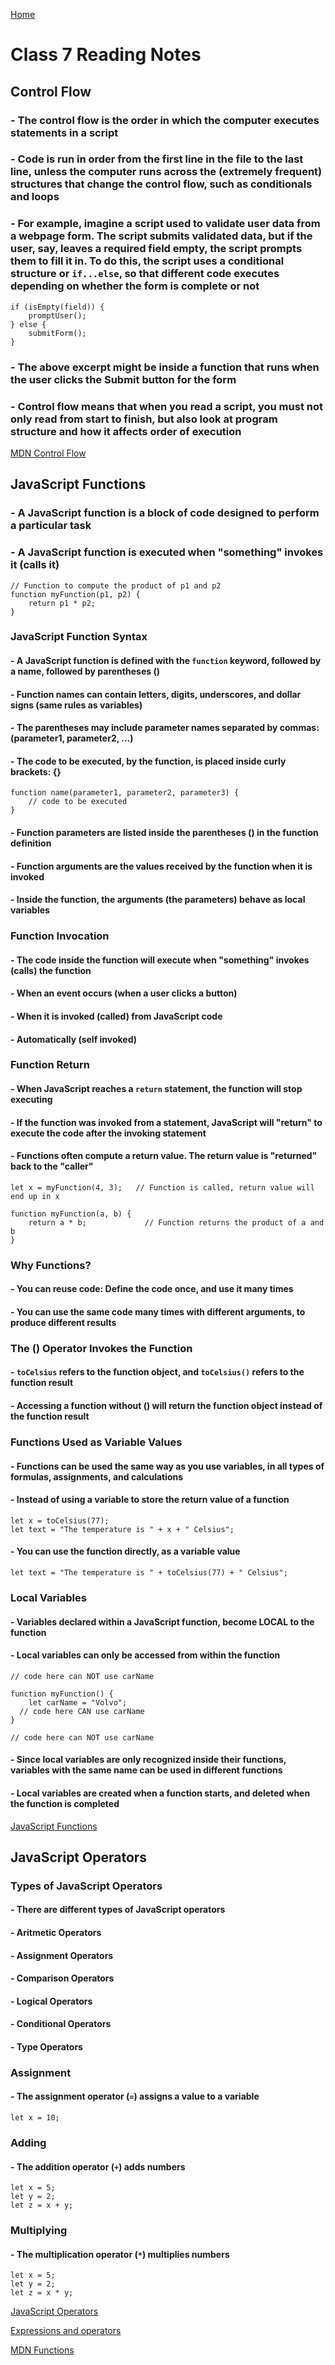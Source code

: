 [Home](https://pgmorales76.github.io/reading_notes/)

# Class 7 Reading Notes

## Control Flow

### - The control flow is the order in which the computer executes statements in a script

### - Code is run in order from the first line in the file to the last line, unless the computer runs across the (extremely frequent) structures that change the control flow, such as conditionals and loops

### - For example, imagine a script used to validate user data from a webpage form. The script submits validated data, but if the user, say, leaves a required field empty, the script prompts them to fill it in. To do this, the script uses a conditional structure or `if...else`, so that different code executes depending on whether the form is complete or not

    if (isEmpty(field)) {
        promptUser();
    } else {
        submitForm();
    }

### - The above excerpt might be inside a function that runs when the user clicks the Submit button for the form

### - Control flow means that when you read a script, you must not only read from start to finish, but also look at program structure and how it affects order of execution

[MDN Control Flow](https://developer.mozilla.org/en-US/docs/Glossary/Control_flow)

## JavaScript Functions

### - A JavaScript function is a block of code designed to perform a particular task

### - A JavaScript function is executed when "something" invokes it (calls it)

    // Function to compute the product of p1 and p2
    function myFunction(p1, p2) {
        return p1 * p2;
    }

### JavaScript Function Syntax

#### - A JavaScript function is defined with the `function` keyword, followed by a **name**, followed by parentheses **()**

#### - Function names can contain letters, digits, underscores, and dollar signs (same rules as variables)

#### - The parentheses may include parameter names separated by commas: **(parameter1, parameter2, ...)**

#### - The code to be executed, by the function, is placed inside curly brackets: **{}**

    function name(parameter1, parameter2, parameter3) {
        // code to be executed
    }

#### - Function **parameters** are listed inside the parentheses () in the function definition

#### - Function **arguments** are the **values** received by the function when it is invoked

#### - Inside the function, the arguments (the parameters) behave as local variables

### Function Invocation

#### - The code inside the function will execute when "something" **invokes** (calls) the function

#### - When an event occurs (when a user clicks a button)

#### - When it is invoked (called) from JavaScript code

#### - Automatically (self invoked)

### Function Return

#### - When JavaScript reaches a `return` statement, the function will stop executing

#### - If the function was invoked from a statement, JavaScript will "return" to execute the code after the invoking statement

#### - Functions often compute a **return value**. The return value is "returned" back to the "caller"

    let x = myFunction(4, 3);   // Function is called, return value will end up in x

    function myFunction(a, b) {
        return a * b;             // Function returns the product of a and b
    }

### Why Functions?

#### - You can reuse code: Define the code once, and use it many times

#### - You can use the same code many times with different arguments, to produce different results

### The () Operator Invokes the Function

#### - `toCelsius` refers to the function object, and `toCelsius()` refers to the function result

#### - Accessing a function without () will return the function object instead of the function result

### Functions Used as Variable Values

#### - Functions can be used the same way as you use variables, in all types of formulas, assignments, and calculations

#### - Instead of using a variable to store the return value of a function

    let x = toCelsius(77);
    let text = "The temperature is " + x + " Celsius";

#### - You can use the function directly, as a variable value

    let text = "The temperature is " + toCelsius(77) + " Celsius";

### Local Variables

#### - Variables declared within a JavaScript function, become **LOCAL** to the function

#### - Local variables can only be accessed from within the function

    // code here can NOT use carName

    function myFunction() {
        let carName = "Volvo";
      // code here CAN use carName
    }

    // code here can NOT use carName

#### - Since local variables are only recognized inside their functions, variables with the same name can be used in different functions

#### - Local variables are created when a function starts, and deleted when the function is completed

[JavaScript Functions](https://www.w3schools.com/js/js_functions.asp)

## JavaScript Operators

### Types of JavaScript Operators

#### - There are different types of JavaScript operators

#### - Aritmetic Operators

#### - Assignment Operators

#### - Comparison Operators

#### - Logical Operators

#### - Conditional Operators

#### - Type Operators

### Assignment

#### - The assignment operator (`=`) assigns a value to a variable

    let x = 10;

### Adding

#### - The addition operator (`+`) adds numbers

    let x = 5;
    let y = 2;
    let z = x + y;

### Multiplying

#### - The multiplication operator (`*`) multiplies numbers

    let x = 5;
    let y = 2;
    let z = x * y;

[JavaScript Operators](https://www.w3schools.com/js/js_operators.asp)

[Expressions and operators](https://developer.mozilla.org/en-US/docs/Web/JavaScript/Guide/Expressions_and_Operators)

[MDN Functions](https://developer.mozilla.org/en-US/docs/Web/JavaScript/Guide/Functions)
